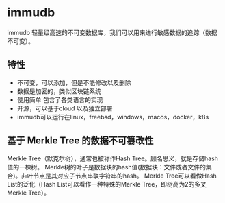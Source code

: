 # immudb

immudb 轻量级高速的不可变数据库，我们可以用来进行敏感数据的追踪（数据不可变）。

## 特性

- 不可变，可以添加，但是不能修改以及删除
- 数据是加密的，类似区块链系统
- 使用简单 包含了各类语言的实现
- 开源，可以基于cloud 以及独立部署 
- immudb可以运行在linux，freebsd，windows，macos，docker，k8s

## 基于 Merkle Tree 的数据不可篡改性

Merkle Tree（默克尔树），通常也被称作Hash Tree。顾名思义，就是存储hash值的一棵树。
Merkle树的叶子是数据块的hash值(数据块：文件或者文件的集合)。非叶节点是其对应子节点串联字符串的hash。
Merkle Tree可以看做Hash List的泛化（Hash List可以看作一种特殊的Merkle Tree，即树高为2的多叉Merkle Tree）。

